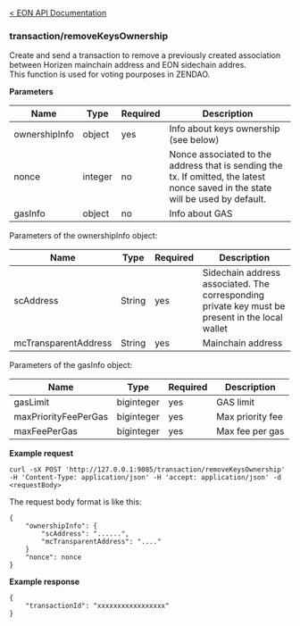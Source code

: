 [&lt; EON API Documentation](/doc/api/index.md) 
### transaction/removeKeysOwnership

Create and send a transaction to remove a previously created association between  Horizen mainchain address and  EON sidechain addres.\
This function is used for voting pourposes in ZENDAO.

**Parameters**

| Name     | Type    | Required  | Description    |
| -------- | ------- | -------   | -------        | 
| ownershipInfo  | object  | yes         | Info about keys ownership (see below) |
| nonce  | integer  | no         | Nonce associated to the address that is sending the tx. If omitted, the latest nonce saved in the state will be used by default.  |
| gasInfo  | object  | no         | Info about GAS |

Parameters of the ownershipInfo object:

| Name     | Type    | Required    | Description    |
| -------- | ------- | -------     | -------        | 
| scAddress  | String  | yes         | Sidechain address associated. The corresponding private key must be present in the local wallet |
| mcTransparentAddress  | String  | yes         | Mainchain address|


Parameters of the gasInfo object:

| Name     | Type    | Required    | Description    |
| -------- | ------- | -------     | -------        | 
| gasLimit  | biginteger  | yes         | GAS limit |
| maxPriorityFeePerGas  | biginteger  | yes         | Max priority fee|
| maxFeePerGas  | biginteger  | yes         | Max fee per gas |


**Example request**

    curl -sX POST 'http://127.0.0.1:9085/transaction/removeKeysOwnership' -H 'Content-Type: application/json' -H 'accept: application/json' -d <requestBody>

The request body format is like this:

    {
        "ownershipInfo": {
            "scAddress": "......",
            "mcTransparentAddress": "...."
        }
        "nonce": nonce
    }

**Example response**

    {
        "transactionId": "xxxxxxxxxxxxxxxxx"
    }